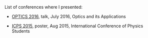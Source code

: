List of conferences where I presented:

* [OPTICS 2016](http://rau.am/optics2016), talk, July 2016, Optics and its Applications

* [ICPS 2015](http://icps2015.unizg.hr/en), poster, Aug 2015, International Conference of Physics Students